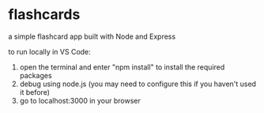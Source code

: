 # flashcards
a simple flashcard app built with Node and Express

to run locally in VS Code:
1. open the terminal and enter "npm install" to install the required packages
2. debug using node.js (you may need to configure this if you haven't used it before)
3. go to localhost:3000 in your browser
